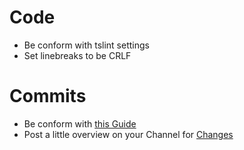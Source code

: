 # Code
* Be conform with tslint settings
* Set linebreaks to be CRLF

# Commits
* Be conform with [this Guide](https://chris.beams.io/posts/git-commit/)
* Post a little overview on your Channel for [Changes](https://discord.gg/zmWJ5uf)
